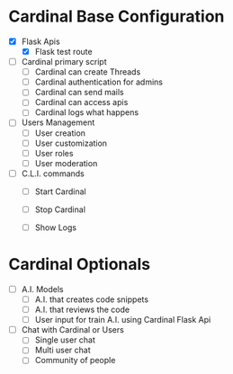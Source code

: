 
# Cardinal Base Configuration

- [x] Flask Apis
  - [x] Flask test route

- [ ] Cardinal primary script
  - [ ] Cardinal can create Threads
  - [ ] Cardinal authentication for admins
  - [ ] Cardinal can send mails
  - [ ] Cardinal can access apis
  - [ ] Cardinal logs what happens

- [ ] Users Management
  - [ ] User creation
  - [ ] User customization
  - [ ] User roles
  - [ ] User moderation

- [ ] C.L.I. commands
  - [ ] Start Cardinal
  - [ ] Stop Cardinal
  - [ ] Show Logs


# Cardinal Optionals

- [ ] A.I. Models
  - [ ] A.I. that creates code snippets
  - [ ] A.I. that reviews the code
  - [ ] User input for train A.I. using Cardinal Flask Api

- [ ] Chat with Cardinal or Users
  - [ ] Single user chat
  - [ ] Multi user chat
  - [ ] Community of people
